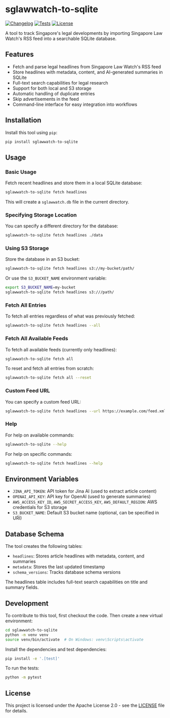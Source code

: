 # sglawwatch-to-sqlite

[![Changelog](https://img.shields.io/github/v/release/houfu/sglawwatch-to-sqlite?include_prereleases&label=changelog)](https://github.com/houfu/sglawwatch-to-sqlite/releases)
[![Tests](https://github.com/houfu/sglawwatch-to-sqlite/actions/workflows/test.yml/badge.svg)](https://github.com/houfu/sglawwatch-to-sqlite/actions/workflows/test.yml)
[![License](https://img.shields.io/badge/license-Apache%202.0-blue.svg)](https://github.com/houfu/sglawwatch-to-sqlite/blob/master/LICENSE)

A tool to track Singapore's legal developments by importing Singapore Law Watch's RSS feed into a searchable SQLite database.

## Features

- Fetch and parse legal headlines from Singapore Law Watch's RSS feed
- Store headlines with metadata, content, and AI-generated summaries in SQLite
- Full-text search capabilities for legal research
- Support for both local and S3 storage
- Automatic handling of duplicate entries
- Skip advertisements in the feed
- Command-line interface for easy integration into workflows

## Installation

Install this tool using `pip`:
```bash
pip install sglawwatch-to-sqlite
```

## Usage

### Basic Usage

Fetch recent headlines and store them in a local SQLite database:

```bash
sglawwatch-to-sqlite fetch headlines
```

This will create a `sglawwatch.db` file in the current directory.

### Specifying Storage Location

You can specify a different directory for the database:

```bash
sglawwatch-to-sqlite fetch headlines ./data
```

### Using S3 Storage

Store the database in an S3 bucket:

```bash
sglawwatch-to-sqlite fetch headlines s3://my-bucket/path/
```

Or use the `S3_BUCKET_NAME` environment variable:

```bash
export S3_BUCKET_NAME=my-bucket
sglawwatch-to-sqlite fetch headlines s3:///path/
```

### Fetch All Entries

To fetch all entries regardless of what was previously fetched:

```bash
sglawwatch-to-sqlite fetch headlines --all
```

### Fetch All Available Feeds

To fetch all available feeds (currently only headlines):

```bash
sglawwatch-to-sqlite fetch all
```

To reset and fetch all entries from scratch:

```bash
sglawwatch-to-sqlite fetch all --reset
```

### Custom Feed URL

You can specify a custom feed URL:

```bash
sglawwatch-to-sqlite fetch headlines --url https://example.com/feed.xml
```

### Help

For help on available commands:

```bash
sglawwatch-to-sqlite --help
```

For help on specific commands:

```bash
sglawwatch-to-sqlite fetch headlines --help
```

## Environment Variables

- `JINA_API_TOKEN`: API token for Jina AI (used to extract article content)
- `OPENAI_API_KEY`: API key for OpenAI (used to generate summaries)
- `AWS_ACCESS_KEY_ID`, `AWS_SECRET_ACCESS_KEY`, `AWS_DEFAULT_REGION`: AWS credentials for S3 storage
- `S3_BUCKET_NAME`: Default S3 bucket name (optional, can be specified in URI)

## Database Schema

The tool creates the following tables:

- `headlines`: Stores article headlines with metadata, content, and summaries
- `metadata`: Stores the last updated timestamp
- `schema_versions`: Tracks database schema versions

The headlines table includes full-text search capabilities on title and summary fields.

## Development

To contribute to this tool, first checkout the code. Then create a new virtual environment:

```bash
cd sglawwatch-to-sqlite
python -m venv venv
source venv/bin/activate  # On Windows: venv\Scripts\activate
```

Install the dependencies and test dependencies:

```bash
pip install -e '.[test]'
```

To run the tests:

```bash
python -m pytest
```

## License

This project is licensed under the Apache License 2.0 - see the [LICENSE](https://github.com/houfu/sglawwatch-to-sqlite/blob/master/LICENSE) file for details.